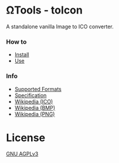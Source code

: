 # ΩTools - toIcon
A standalone vanilla Image to ICO converter.

### How to
* [Install](./wiki/Install.md)
* [Use](./wiki/Use.md)

### Info
* [Supported Formats](./wiki/Supported.md)
* [Specification](./wiki/Specification.md)
* [Wikipedia (ICO)](https://en.wikipedia.org/wiki/ICO_(file_format))
* [Wikipedia (BMP)](https://en.wikipedia.org/wiki/BMP_file_format)
* [Wikipedia (PNG)](https://en.wikipedia.org/wiki/Portable_Network_Graphics)


# License
[GNU AGPLv3](./LICENSE)
